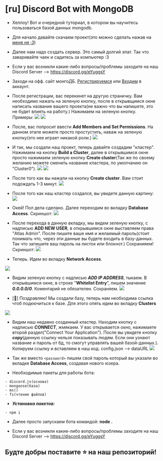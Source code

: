 # [ru] Discord Bot with MongoDB

- Хеллоу! Вот и очередной туториал, в котором вы научитесь пользоваться базой данных mongodb.

- Для начало давайте скачаем проект(это можно сделать нажав на [меня *ня ;3*](https://github.com/perssBest/MongoDB-bot/archive/master.zip))

- Далее нам надо создать сервер. Это самый долгий эпат. Так что заваривайте чаек и садитесь за компьютер :3

- Если у вас возникли какие-либо вопросы/проблемы заходите на наш Discord Server --> https://discord.gg/eYuggsY

- Заходи на офф. сайт монгоДБ. [Регистрируемся](https://account.mongodb.com/account/register) или [Входим](https://account.mongodb.com/account/login) в аккаунт.

- После регистрации, вас перекинет на другую страничку. Вам необходимо нажать на зеленую кнопку, после в открывщимся окне написать название вашего проекта(не важно что вы напишете, это не будет влиять на работу.) Нажимаем на зеленую кнопку. Примеры:
![](https://cdn.discordapp.com/attachments/667072123914813444/686353659650768939/IMG_20200309_035249.png)
![](https://cdn.discordapp.com/attachments/667072123914813444/686353659331870865/IMG_20200309_035651.png)

- После, вас попросит ввести **Add Members and Set Permissions**. На данном этапе можете просто простустить, наваж на зеленую кнопку(это нее играет никакой роли.)
![](https://cdn.discordapp.com/attachments/667072123914813444/686353658962640904/IMG_20200309_035747.png)

- И так, мы создали наш проект, теперь давайте создадим "кластер". Нажимаем на кнопку **Build a Cluster**, далее в открывшимся окне просто нажимаем зеленую кнопку **Create cluster**(Так же по своему желанию можете сменить название кластера, по умолчанию он "Cluster0").
![](https://cdn.discordapp.com/attachments/667072123914813444/686353658648199200/IMG_20200309_035819.png)
![](https://cdn.discordapp.com/attachments/667072123914813444/686353658299809807/IMG_20200309_035851.png)

- После того как вы нажали на кнопку **Create cluster**. Вам стоит подождать 1-3 минут.
![](https://cdn.discordapp.com/attachments/667072123914813444/686353627912208447/IMG_20200309_035925.png)

- После того как наш кластер создался, вы увидете данную картину:
![](https://cdn.discordapp.com/attachments/667072123914813444/686353627736178702/IMG_20200309_040013.png)

- Окей! Пол дела сделано. Далее переходим во вкладку **Database Access**. Скриншот:
![](https://cdn.discordapp.com/attachments/667072123914813444/686353627509817527/IMG_20200309_040207.png)

- После перехода в данную вкладку, мы видем зеленую кнопку, с надписью **ADD NEW USER**, в открывшимся окне выставляем права "Atlas Admin". После пишите ваше имя и желаемый пароль(стоит понимать что, через эти данные вы будете входить в базу-данных. Так что запишите ваш пароль на листок или блокнот.) Сохранияем! Скриншот:
![](https://cdn.discordapp.com/attachments/667072123914813444/686353627320680467/IMG_20200309_040424.png)

- Теперь. Идем во вкладку **Network Access**.

![](https://cdn.discordapp.com/attachments/667072123914813444/686353626209452081/IMG_20200309_042002.png)

- Видим зеленую кнопку с надписью ***ADD IP ADDRESS***, тыкаем. В открывшимся окне, в строке "**Whitelist Entry**", пишем значение ***0.0.0.0/0***. Коментарий не обязателен. Сохраняем.
![](https://cdn.discordapp.com/attachments/667072123914813444/686353627106902047/IMG_20200309_040548.png)


- [🎉] Поздравляю! Мы создали базу, теперь нам необходима ссылка чтоб подкючиться к базе. Для этого опять идем во вкладку **Clusters**

![](https://cdn.discordapp.com/attachments/667072123914813444/686353626029228097/IMG_20200309_042035.png)

- Видим наш недавно созданный кластер. Находим кнопку с надписью ***CONNECT***, жмякаем. У вас открывается окно, нажимаете второй раздел("Connect Your Application"). После вы увидете кнопку ***copy***(данную ссылку нельзя показывать людям. Если они узнают название и пароль от бд, то смогут управлять вашей базой-данных.). Копируем ссылку и вставляем в наш код. config.json --> dataURL
![](https://cdn.discordapp.com/attachments/667072123914813444/686353626758905877/IMG_20200309_041447.png)

- Так же вместо `<password>` пишем свой пароль который вы указали во вкладке **Database Access**, создавая нового юзера.


- Необходимые пакеты для работы бота:
```
- discord.js(основа)
- mongoose(база)
- ms()
- fs(чтение файлов)
```

- ***Установка пакетов:***
```
- npm i
```

- Далее просто запускаем бота командой: **node .**

- Если у вас возникли какие-либо вопросы/проблемы заходите на наш Discord Server --> https://discord.gg/eYuggsY

## Будте добры поставите ⭐️ на наш репозиторий!
